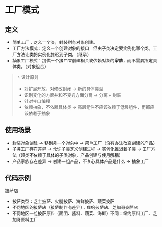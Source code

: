 # 工厂模式

## 定义
- 简单工厂：定义一个类，封装所有对象创建。
- 工厂方法模式：定义一个创建对象的接口，但由子类决定要实例化哪个类。工厂方法让类把实例化推迟到子类。（继承）
- 抽象工厂模式：提供一个接口来创建相关或依赖对象的**家族**，而不需要指定具体类。（对象组合）

> ⭐ 设计原则
> - 对扩展开放，对修改封闭 -> 新的具体类型
> - 识别变化的方面并和不变的方面分离 -> 分离 + 封装
> - 针对接口编程
> - 依赖抽象，不依赖具体类 -> 高层组件不应该依赖于低层组件，而都应该依赖于抽象

## 使用场景
- 封装对象创建 -> 移到另一个对象中 -> 简单工厂（没有办法改变创建的产品）
- 子类工厂存在差异 -> 允许子类定义创建过程 -> 实例化推迟到子类 -> 工厂方法（超类不依赖于具体的子类对象，产品创建与使用解耦）
- 产品家族存在差异 -> 创建一组产品，不关心具体产品是什么 -> 抽象工厂

## 代码示例
披萨店
- 披萨类型：芝士披萨、火腿披萨、海鲜披萨、蔬菜披萨
- 不同地区的披萨店（披萨制作有差异）：纽约披萨店、芝加哥披萨店
- 不同地区一组披萨原料（面团、酱料、蔬菜、海鲜）不同：纽约原料工厂、芝加哥原料工厂




